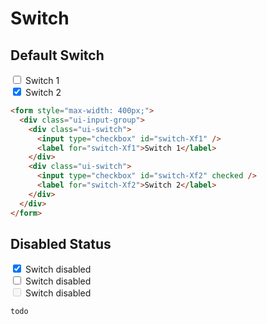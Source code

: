 # Switch

## Default Switch

<section class="ui-section">
  <form style="max-width: 400px;">
    <div class="ui-input-group">
      <div class="ui-switch">
        <input type="checkbox" id="switch-Xf1" />
        <label for="switch-Xf1">Switch 1</label>
      </div>
      <div class="ui-switch">
        <input type="checkbox" id="switch-Xf2" checked />
        <label for="switch-Xf2">Switch 2</label>
      </div>
    </div>
  </form>
</section>

```html
<form style="max-width: 400px;">
  <div class="ui-input-group">
    <div class="ui-switch">
      <input type="checkbox" id="switch-Xf1" />
      <label for="switch-Xf1">Switch 1</label>
    </div>
    <div class="ui-switch">
      <input type="checkbox" id="switch-Xf2" checked />
      <label for="switch-Xf2">Switch 2</label>
    </div>
  </div>
</form>
```

## Disabled Status

<section class="ui-section">
  <form style="max-width: 400px;">
    <div class="ui-input-group">
      <div class="ui-switch isDisabled">
        <input type="checkbox" id="switch-dis1" checked />
        <label for="switch-dis1">Switch disabled</label>
      </div>
      <div class="ui-switch">
        <input type="checkbox" id="switch-dis2" class="isDisabled" />
        <label for="switch-dis2">Switch disabled</label>
      </div>
      <div class="ui-switch">
        <input type="checkbox" id="switch-dis3" disabled="disabled" />
        <label for="switch-dis3">Switch disabled</label>
      </div>
    </div>
  </form>
</section>

```html
todo
```
